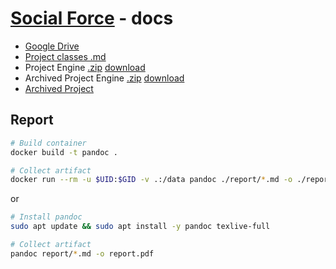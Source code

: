 # [Social Force](../README.md) - docs

- [Google Drive](https://drive.google.com/drive/folders/1fYhy4z2WyO3nTTqFXY9N77humMqNLsmJ?usp=sharing)
- [Project classes .md](Agent_systems_ansi.md)
- Project Engine [.zip](../engines/Godot_v4.3-stable_win64.exe.zip) [download](https://godotengine.org/download/archive/4.3-stable/)
- Archived Project Engine [.zip](../engines/Godot_v3.5-stable_win64.exe.zip) [download](https://godotengine.org/download/archive/3.5-stable/)
- [Archived Project](../archive)

## Report

```bash
# Build container
docker build -t pandoc .

# Collect artifact
docker run --rm -u $UID:$GID -v .:/data pandoc ./report/*.md -o ./report.pdf
```

or

```bash
# Install pandoc
sudo apt update && sudo apt install -y pandoc texlive-full

# Collect artifact
pandoc report/*.md -o report.pdf
```
